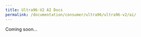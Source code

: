 ```yaml
---
title: Ultra96-V2 AI Docs
permalink: /documentation/consumer/ultra96/ultra96-v2/ai/
---
```

Coming soon...
